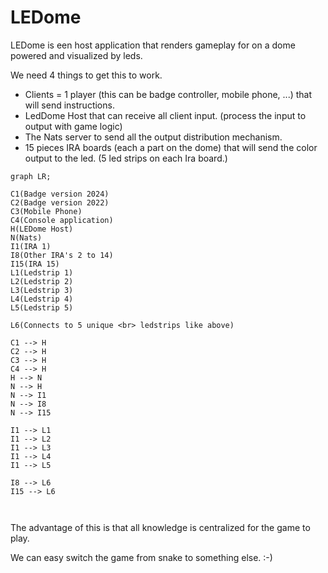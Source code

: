 # LEDome
LEDome is een host application that renders gameplay for on a dome powered and visualized by leds.

We need 4 things to get this to work.

- Clients = 1 player (this can be badge controller, mobile phone, ...) that will send instructions.
- LedDome Host that can receive all client input. (process the input to output with game logic)
- The Nats server to send all the output distribution mechanism.
- 15 pieces IRA boards (each a part on the dome) that will send the color output to the led. (5 led strips on each Ira board.)



```mermaid
graph LR;

C1(Badge version 2024)
C2(Badge version 2022)
C3(Mobile Phone)
C4(Console application)
H(LEDome Host)
N(Nats)
I1(IRA 1)
I8(Other IRA's 2 to 14)
I15(IRA 15)
L1(Ledstrip 1)
L2(Ledstrip 2)
L3(Ledstrip 3)
L4(Ledstrip 4)
L5(Ledstrip 5)

L6(Connects to 5 unique <br> ledstrips like above)

C1 --> H
C2 --> H
C3 --> H
C4 --> H
H --> N
N --> H
N --> I1
N --> I8
N --> I15

I1 --> L1
I1 --> L2
I1 --> L3
I1 --> L4
I1 --> L5

I8 --> L6
I15 --> L6



```



The advantage of this is that all knowledge is centralized for the game to play.

We can easy switch the game from snake to something else. :-)

​	
